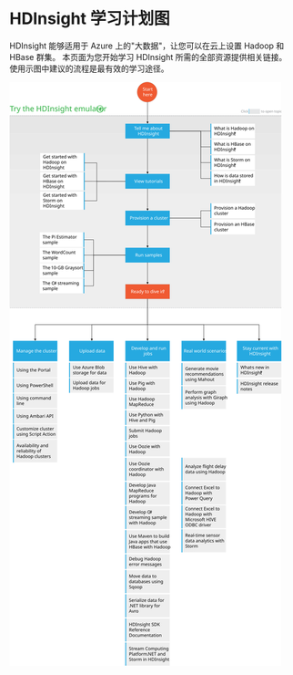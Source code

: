 <properties urlDisplayName="Learn HDInsight" pageTitle="HDInsight 学习计划图 | Azure" metaKeywords="" description="Get a suggested flow of resources to go through for learning all you need to know about HDInsight" metaCanonical="" services="hdinsight" documentationCenter="" title="Learning map for HDInsight" authors="nitinme" solutions="big-data" manager="paulettm" editor="cgronlun" />

<tags ms.service="hdinsight" ms.workload="big-data" ms.tgt_pltfrm="na" ms.devlang="na" ms.topic="article" ms.date="09/25/2014" ms.author="nitinme" />


# HDInsight 学习计划图
HDInsight 能够适用于 Azure 上的"大数据"，让您可以在云上设置 Hadoop 和 HBase 群集。 本页面为您开始学习 HDInsight 所需的全部资源提供相关链接。 使用示图中建议的流程是最有效的学习途径。

![Wacn.HDI.Content.Flow.svg](./media/hdinsight-learn-map/Wacn.HDI.Content.Flow.svg)

<!--object type="image/svg+xml" data="https://mysstorage.blob.core.windows.net/picture/HDI.Content.Flow.svg" width="100%" height="100%">
</object-->

<!--center><iframe width="780" height="1407" src="https://mysstorage.blob.core.chinacloudapi.cn/picture/HDI.Content.Flow.svg" frameborder="0"></iframe></center-->

<!--center><img src = "https://mysstorage.blob.core.chinacloudapi.cn/picture/HDI.ContentFlow.png" title = "" usemap="#imagemap">
	<map name="imagemap">
	  <area shape="rect" alt="What is Hadoop on HDInsight" title="What is Hadoop on HDInsight" coords="591,70,717,99" href="http://www.windowsazure.cn/zh-cn/documentation/articles/hdinsight-hadoop-introduction/" target="_blank" />
	  <area shape="rect" alt="What is HBase on HDInsight" title="What is HBase on HDInsight" coords="591,107,718,136" href="http://www.windowsazure.cn/zh-cn/documentation/articles/hdinsight-hbase-overview/" target="_blank" />
	  <area shape="rect" alt="How is the data stored in HDInsight" title="How is the data stored in HDInsight" coords="591,144,717,174" href="http://www.windowsazure.cn/zh-cn/documentation/articles/hdinsight-use-blob-storage/" target="_blank" />
	  <area shape="rect" alt="Get started with HDInsight" title="Get started with HDInsight" coords="591,204,717,233" href="http://www.windowsazure.cn/zh-cn/documentation/articles/hdinsight-get-started/" target="_blank" />
	  <area shape="rect" alt="Get started with HBase in HDInsight" title="Get started with HBase in HDInsight" coords="591,241,717,270" href="http://www.windowsazure.cn/zh-cn/documentation/articles/hdinsight-hbase-get-started/" target="_blank" />
	  <area shape="rect" alt="Provision a Hadoop cluster" title="Provision a Hadoop cluster" coords="591,303,717,331" href="http://www.windowsazure.cn/zh-cn/documentation/articles/hdinsight-provision-clusters/" target="_blank" />
	  <area shape="rect" alt="Provision an HBase cluster" title="Provision an HBase cluster" coords="591,340,718,370" href="http://www.windowsazure.cn/zh-cn/documentation/articles/hdinsight-hbase-provision-vnet/" target="_blank" />
	  <area shape="rect" alt="Use Emulator to learn HDInsight" title="Use Emulator to learn HDInsight" coords="568,439,741,495" href="http://www.windowsazure.cn/zh-cn/documentation/articles/hdinsight-get-started-emulator/" target="_blank" />
	  <area shape="rect" alt="The Pi Estimator sample" title="The Pi Estimator sample" coords="15,364,140,406" href="http://www.windowsazure.cn/zh-cn/documentation/articles/hdinsight-sample-pi-estimator/" target="_blank" />
	  <area shape="rect" alt="The word count sample" title="The word count sample" coords="15,419,140,459" href="http://www.windowsazure.cn/zh-cn/documentation/articles/hdinsight-sample-wordcount/" target="_blank" />
	  <area shape="rect" alt="The 10-GB graysort sample" title="The 10-GB graysort sample" coords="15,472,141,512" href="http://www.windowsazure.cn/zh-cn/documentation/articles/hdinsight-sample-10gb-graysort/" target="_blank" />
	  <area shape="rect" alt="The C# streaming sample" title="The C# streaming sample" coords="15,526,141,565" href="http://www.windowsazure.cn/zh-cn/documentation/articles/hdinsight-sample-csharp-streaming/" target="_blank" />
	  <area shape="rect" alt="Manage HDInsight cluster using the portal" title="Manage HDInsight cluster using the portal" coords="28,712,153,751" href="http://www.windowsazure.cn/zh-cn/documentation/articles/hdinsight-administer-use-management-portal/" target="" />
	  <area shape="rect" alt="Manage HDInsight cluster using PowerShell" title="Manage HDInsight cluster using PowerShell" coords="28,761,154,802" href="http://www.windowsazure.cn/zh-cn/documentation/articles/hdinsight-administer-use-powershell/" target="_blank" />
	  <area shape="rect" alt="Manage HDInsight cluster using command line" title="Manage HDInsight cluster using command line" coords="28,812,154,852" href="http://www.windowsazure.cn/zh-cn/documentation/articles/hdinsight-administer-use-command-line/" target="_blank" />
	  <area shape="rect" alt="Manage HDInsight cluster using Ambari API" title="Manage HDInsight cluster using Ambari API" coords="28,863,154,903" href="http://www.windowsazure.cn/zh-cn/documentation/articles/hdinsight-monitor-use-ambari-api/" target="_blank" />
	  <area shape="rect" alt="Availability and reliability of HDInsight clusters" title="Availability and reliability of HDInsight clusters" coords="28,913,153,954" href="http://www.windowsazure.cn/zh-cn/documentation/articles/hdinsight-high-availability/" target="_blank" />
	  <area shape="rect" alt="Use Azure Blobs to store cluster data" title="Use Azure Blobs to store cluster data" coords="183,711,309,753" href="http://www.windowsazure.cn/zh-cn/documentation/articles/hdinsight-use-blob-storage/" target="_blank" />
	  <area shape="rect" alt="Upload data for Hadoop jobs" title="Upload data for Hadoop jobs" coords="183,761,310,803" href="http://www.windowsazure.cn/zh-cn/documentation/articles/hdinsight-upload-data/" target="_blank" />
	  <area shape="rect" alt="Use Hive with Hadoop" title="Use Hive with Hadoop" coords="341,711,466,752" href="http://www.windowsazure.cn/zh-cn/documentation/articles/hdinsight-use-hive/" target="_blank" />
	  <area shape="rect" alt="Use Pig with Hadoop" title="Use Pig with Hadoop" coords="341,763,466,803" href="http://www.windowsazure.cn/zh-cn/documentation/articles/hdinsight-use-pig/" target="_blank" />
	  <area shape="rect" alt="Use Hadoop MapReduce" title="Use Hadoop MapReduce" coords="341,814,467,855" href="http://www.windowsazure.cn/zh-cn/documentation/articles/hdinsight-use-mapreduce/" target="_blank" />
	  <area shape="rect" alt="Use Python with Hive and Pig" title="Use Python with Hive and Pig" coords="341,866,467,906" href="http://www.windowsazure.cn/zh-cn/documentation/articles/hdinsight-python/" target="_blank" />
	  <area shape="rect" alt="Submit Hadoop jobs using code" title="Submit Hadoop jobs using code" coords="341,917,466,958" href="http://www.windowsazure.cn/zh-cn/documentation/articles/hdinsight-submit-hadoop-jobs-programmatically" target="_blank" />
	  <area shape="rect" alt="Use Oozie with Hadoop" title="Use Oozie with Hadoop" coords="341,969,467,1008" href="http://www.windowsazure.cn/zh-cn/documentation/articles/hdinsight-use-oozie/" target="_blank" />
	  <area shape="rect" alt="Use Oozie coordinator with HDInsight" title="Use Oozie coordinator with HDInsight" coords="341,1020,466,1060" href="http://www.windowsazure.cn/zh-cn/documentation/articles/hdinsight-use-oozie-coordinator-time/" target="_blank" />
	  <area shape="rect" alt="Develop MapReduce programs in Java" title="Develop MapReduce programs in Java" coords="341,1070,466,1127" href="http://www.windowsazure.cn/zh-cn/documentation/articles/hdinsight-develop-deploy-java-mapreduce/" target="_blank" />
	  <area shape="rect" alt="Develop C# streaming jobs for HDInsight" title="Develop C# streaming jobs for HDInsight" coords="341,1138,467,1178" href="http://www.windowsazure.cn/zh-cn/documentation/articles/hdinsight-hadoop-develop-deploy-streaming-jobs/" target="_blank" />
	  <area shape="rect" alt="Use Maven with HBase in HDInsight" title="Use Maven with HBase in HDInsight" coords="341,1189,466,1245" href="http://www.windowsazure.cn/zh-cn/documentation/articles/hdinsight-hbase-build-java-maven/" target="_blank" />
	  <area shape="rect" alt="Debug error messages in HDInsight" title="Debug error messages in HDInsight" coords="341,1256,467,1296" href="http://www.windowsazure.cn/zh-cn/documentation/articles/hdinsight-debug-jobs/" target="_blank" />
	  <area shape="rect" alt="Move data to databases using Sqoop" title="Move data to databases using Sqoop" coords="341,1307,466,1347" href="http://www.windowsazure.cn/zh-cn/documentation/articles/hdinsight-use-sqoop/" target="_blank" />
	  <area shape="rect" alt="Serialize data with .NET library for Avro" title="Serialize data with .NET library for Avro" coords="341,1358,466,1399" href="http://www.windowsazure.cn/zh-cn/documentation/articles/hdinsight-dotnet-avro-serialization/" target="_blank" />
	  <area shape="rect" alt="HDInsight SDK reference documentation" title="HDInsight SDK reference documentation" coords="341,1409,467,1449" href="http://msdn.microsoft.com/zh-cn/library/azure/dn479185.aspx" target="_blank" />
	  <area shape="rect" alt="Use Mahout to generate movie recommendations" title="Use Mahout to generate movie recommendations" coords="496,711,621,752" href="http://www.windowsazure.cn/zh-cn/documentation/articles/hdinsight-mahout/" target="_blank" />
	  <area shape="rect" alt="Use Giraph for graph analysis in Hadoop" title="Use Giraph for graph analysis in Hadoop" coords="496,761,622,803" href="http://www.windowsazure.cn/zh-cn/documentation/articles/hdinsight-giraph/" target="_blank" />
	  <area shape="rect" alt="Analyze twitter data using Hadoop" title="Analyze twitter data using Hadoop" coords="496,814,621,854" href="http://www.windowsazure.cn/zh-cn/documentation/articles/hdinsight-analyze-twitter-data/" target="_blank" />
	  <area shape="rect" alt="Analyze flight delay data using Hadoop" title="Analyze flight delay data using Hadoop" coords="496,914,621,954" href="http://www.windowsazure.cn/zh-cn/documentation/articles/hdinsight-analyze-flight-delay-data/" target="_blank" />
	  <area shape="rect" alt="Export Hadoop data to Excel using Power Query" title="Export Hadoop data to Excel using Power Query" coords="496,964,621,1010" href="http://www.windowsazure.cn/zh-cn/documentation/articles/hdinsight-connect-excel-power-query/" target="_blank" />
	  <area shape="rect" alt="Connect Excel and Hadoop using Hive ODBC driver" title="Connect Excel and Hadoop using Hive ODBC driver" coords="496,1020,620,1076" href="http://www.windowsazure.cn/zh-cn/documentation/articles/hdinsight-connect-excel-hive-ODBC-driver/" target="_blank" />
	  <area shape="rect" alt="What's new in HDInsight?" title="What's new in HDInsight?" coords="648,713,774,754" href="http://www.windowsazure.cn/zh-cn/documentation/articles/hdinsight-component-versioning/" target="_blank" />
	  <area shape="rect" alt="HDInsight release notes" title="HDInsight release notes" coords="648,764,773,804" href="http://www.windowsazure.cn/zh-cn/documentation/articles/hdinsight-release-notes/" target="_blank" />
	</map>
</img></center-->


[hadoop-hdinsight-intro]: /zh-cn/documentation/articles/hdinsight-hadoop-introduction/

[azure-purchase-options]: http://www.windowsazure.cn/pricing/overview/

[img-hdi-dashboard]: ./media/hdinsight-get-started/HDI.dashboard.png

